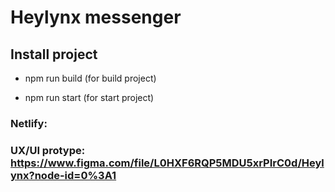 # 


# Heylynx messenger

## Install project

- npm run build  (for build project)

- npm run start  (for start project)

### Netlify: 

### UX/UI protype: https://www.figma.com/file/L0HXF6RQP5MDU5xrPIrC0d/Heylynx?node-id=0%3A1
